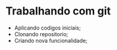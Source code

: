 # Trabalhando com git
- Aplicando codigos iniciais; 
- Clonando repositorio;
- Criando nova funcionalidade;